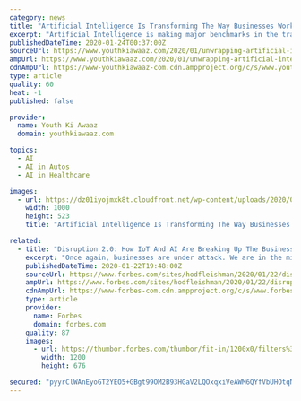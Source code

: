 ```yaml
---
category: news
title: "Artificial Intelligence Is Transforming The Way Businesses Work, And How"
excerpt: "Artificial Intelligence is making major benchmarks in the transportation sector. It includes self-driving cars, radars, intelligent search to find routes and space for parking, and more. A new market research report by P&S Market Research stated global AI in the transportation market would reach $3.5 billion by 2023. AI in transportation seems ..."
publishedDateTime: 2020-01-24T00:37:00Z
sourceUrl: https://www.youthkiawaaz.com/2020/01/unwrapping-artificial-intelligence-how-it-takes-differnet-industries-to-next-level/
ampUrl: https://www.youthkiawaaz.com/2020/01/unwrapping-artificial-intelligence-how-it-takes-differnet-industries-to-next-level/amp/
cdnAmpUrl: https://www-youthkiawaaz-com.cdn.ampproject.org/c/s/www.youthkiawaaz.com/2020/01/unwrapping-artificial-intelligence-how-it-takes-differnet-industries-to-next-level/amp/
type: article
quality: 60
heat: -1
published: false

provider:
  name: Youth Ki Awaaz
  domain: youthkiawaaz.com

topics:
  - AI
  - AI in Autos
  - AI in Healthcare

images:
  - url: https://dz01iyojmxk8t.cloudfront.net/wp-content/uploads/2020/01/23153215/VG-FB-1-4.jpg
    width: 1000
    height: 523
    title: "Artificial Intelligence Is Transforming The Way Businesses Work, And How"

related:
  - title: "Disruption 2.0: How IoT And AI Are Breaking Up The Business World"
    excerpt: "Once again, businesses are under attack. We are in the midst of \"Disruption 2.0,\" and this time, the attack comes from within. Previously, in the age of Disruption 1.0, startups were spearheading the battle against established businesses."
    publishedDateTime: 2020-01-22T19:48:00Z
    sourceUrl: https://www.forbes.com/sites/hodfleishman/2020/01/22/disruption-20-how-iot-and-ai-are-breaking-up-the-business-world/
    ampUrl: https://www.forbes.com/sites/hodfleishman/2020/01/22/disruption-20-how-iot-and-ai-are-breaking-up-the-business-world/amp/
    cdnAmpUrl: https://www-forbes-com.cdn.ampproject.org/c/s/www.forbes.com/sites/hodfleishman/2020/01/22/disruption-20-how-iot-and-ai-are-breaking-up-the-business-world/amp/
    type: article
    provider:
      name: Forbes
      domain: forbes.com
    quality: 87
    images:
      - url: https://thumbor.forbes.com/thumbor/fit-in/1200x0/filters%3Aformat%28jpg%29/https%3A%2F%2Fspecials-images.forbesimg.com%2Fimageserve%2F1192770754%2F0x0.jpg%3FcropX1%3D0%26cropX2%3D3500%26cropY1%3D177%26cropY2%3D2147
        width: 1200
        height: 676

secured: "pyyrClWAnEyoGT2YEO5+GBgt99OM2B93HGaV2LQOxqxiVeAWM6QYfVbUHOtqNPDYYqne7yhyN5RvGyo0hL6jGGJG/N8T5Fk8BJ8twajFlX2gf8cH3QD6+aRvNiH4c2zzGiZnE+xkb4IwdEyV4BQ/52fZpb6BKHJOewyTFpGKxUViFZ7LgjHrtPSPzeqDXVkATQ6MAkeBf8lKROkngBhmBXHF153aubBrOhFtaPAjI3bp5Cn7LX/uzk7Z6LnufN1yzhvlqOCh2IDnviaeQTD5GLkpwRdnEe6WdlmTaxIrkyI6PN3REs0JBSEJfzDZ0OmtoyhZiQITu8BrS/nKkNwHdej17VudpEVx0zzHVO4eD5LWkuCmyeJxSHy8fvNWED+g4GNqm4jYVNoldMvb2TNj/N9JoZ+1tgo907O+8ty9vdNCsz8mJ3CW4vsuYCCIY0sSJQ67M8ognVmXtsnkNJ09Sc/ROQblrVZ7IyKdixePSYs=;UZR/irMyIMpwiUzTkI+QQQ=="
---
```


